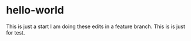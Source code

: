# hello-world
This is just a start
I am doing these edits in a feature branch. This is is just for test.
